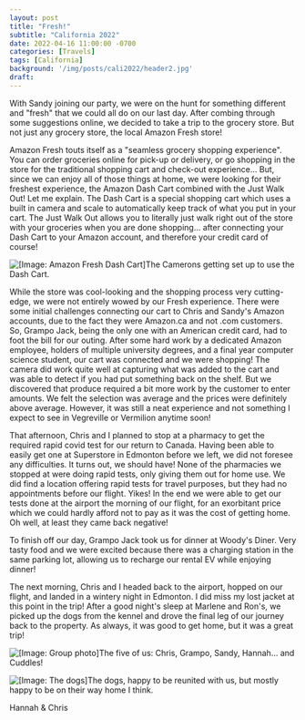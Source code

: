 ```yaml
---
layout: post
title: "Fresh!"
subtitle: "California 2022"
date: 2022-04-16 11:00:00 -0700
categories: [Travels]
tags: [California]
background: '/img/posts/cali2022/header2.jpg'
draft:
---
```


With Sandy joining our party, we were on the hunt for something different and "fresh" that we could all do on our last day. After combing through some suggestions online, we decided to take a trip to the grocery store. But not just any grocery store, the local Amazon Fresh store!

Amazon Fresh touts itself as a "seamless grocery shopping experience". You can order groceries online for pick-up or delivery, or go shopping in the store for the traditional shopping cart and check-out experience... But, since we can enjoy all of those things at home, we were looking for their freshest experience, the Amazon Dash Cart combined with the Just Walk Out! Let me explain. The Dash Cart is a special shopping cart which uses a built in camera and scale to automatically keep track of what you put in your cart. The Just Walk Out allows you to literally just walk right out of the store with your groceries when you are done shopping... after connecting your Dash Cart to your Amazon account, and therefore your credit card of course!

<img class="img-fluid" src="{{ site.baseurl }}/img/posts/cali2022/dash-cart.jpg" alt="[Image: Amazon Fresh Dash Cart]"><span class="caption text-muted">The Camerons getting set up to use the Dash Cart.</span>

While the store was cool-looking and the shopping process very cutting-edge, we were not entirely wowed by our Fresh experience. There were some initial challenges connecting our cart to Chris and Sandy's Amazon accounts, due to the fact they were Amazon.ca and not .com customers. So, Grampo Jack, being the only one with an American credit card, had to foot the bill for our outing. After some hard work by a dedicated Amazon employee, holders of multiple university degrees, and a final year computer science student, our cart was connected and we were shopping! The camera did work quite well at capturing what was added to the cart and was able to detect if you had put something back on the shelf. But we discovered that produce required a bit more work by the customer to enter amounts. We felt the selection was average and the prices were definitely above average. However, it was still a neat experience and not something I expect to see in Vegreville or Vermilion anytime soon!

That afternoon, Chris and I planned to stop at a pharmacy to get the required rapid covid test for our return to Canada. Having been able to easily get one at Superstore in Edmonton before we left, we did not foresee any difficulties. It turns out, we should have! None of the pharmacies we stopped at were doing rapid tests, only giving them out for home use. We did find a location offering rapid tests for travel purposes, but they had no appointments before our flight. Yikes! In the end we were able to get our tests done at the airport the morning of our flight, for an exorbitant price which we could hardly afford not to pay as it was the cost of getting home. Oh well, at least they came back negative!

To finish off our day, Grampo Jack took us for dinner at Woody's Diner. Very tasty food and we were excited because there was a charging station in the same parking lot, allowing us to recharge our rental EV while enjoying dinner!

The next morning, Chris and I headed back to the airport, hopped on our flight, and landed in a wintery night in Edmonton. I did miss my lost jacket at this point in the trip! After a good night's sleep at Marlene and Ron's, we picked up the dogs from the kennel and drove the final leg of our journey back to the property. As always, it was good to get home, but it was a great trip!

<img class="img-fluid" src="{{ site.baseurl }}/img/posts/cali2022/group.jpg" alt="[Image: Group photo]"><span class="caption text-muted">The five of us: Chris, Grampo, Sandy, Hannah... and Cuddles!</span>

<img class="img-fluid" src="{{ site.baseurl }}/img/posts/cali2022/dogs.jpg" alt="[Image: The dogs]"><span class="caption text-muted">The dogs, happy to be reunited with us, but mostly happy to be on their way home I think.</span>

Hannah & Chris